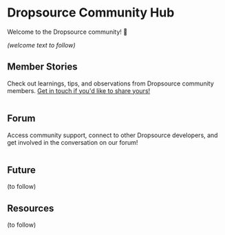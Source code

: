 # Dropsource Community Hub

Welcome to the Dropsource community! :wave:

<em>(welcome text to follow)</em>

## Member Stories

Check out learnings, tips, and observations from Dropsource community members. <a href="https://forum.dropsource.com/u/sue/">Get in touch if you'd like to share yours!</a>

<table id='medium' style='font-size:small'><tr>

<script src="https://code.jquery.com/jquery-2.2.4.min.js"></script>
<script type="text/javascript">
$(function () {

	var $content = $('#jsonContent');
	var data = {
		rss_url: 'https://medium.com/feed/@dropsource'
	};

	$.get('https://api.rss2json.com/v1/api.json', data, function (response) {
		if (response.status == 'ok') {
			var output = '';
			$.each(response.items, function (k, item) {
				output += '<td class="med-post">';
				output += '<header>';
				
				var tagIndex = item.description.indexOf('<img'); // Find where the img tag starts
				var srcIndex = item.description.substring(tagIndex).indexOf('src=') + tagIndex; // Find where the src attribute starts
				var srcStart = srcIndex + 5; // Find where the actual image URL starts; 5 for the length of 'src="'
				var srcEnd = item.description.substring(srcStart).indexOf('"') + srcStart; // Find where the URL ends
				var src = item.description.substring(srcStart, srcEnd); // Extract just the URL
				output += '<div class="blog-element"><img class="img-responsive" src="' + src + '"></div></header>';
				output += '<div class="blog-content"><strong><a href="'+ item.link + '">' + item.title + '</a></strong>';
				output += '<div class="post-meta"><em>By ' + item.author + '</em></div>';
				var yourString = item.description.replace(/<img[^>]*>/g,"");
				var maxLength = 200 // maximum number of characters to extract
				//trim the string to the maximum length
				var trimmedString = yourString.substr(0, maxLength);
				//re-trim if we are in the middle of a word
				trimmedString = trimmedString.substr(0, Math.min(trimmedString.length, trimmedString.lastIndexOf(" ")))
				output += '<p>' + trimmedString + '...</p>';
				output += '</div></td>';
				return k < 2;
			});
			$('#medium').append(output);
		}
	});
});
</script>

</tr></table>

## Forum

Access community support, connect to other Dropsource developers, and get involved in the conversation on our forum!

<table id='forum-feed' style='font-size:small'>

<script src="https://code.jquery.com/jquery-2.2.4.min.js"></script>
<script type="text/javascript">
$(function () {

	var $content = $('#jsonContent');
	var data = {
		rss_url: 'https://forum.dropsource.com/posts.rss'
	};

	$.get('https://api.rss2json.com/v1/api.json', data, function (response) {
		if (response.status == 'ok') {
			var output = '';
			$.each(response.items, function (k, item) {
				output += '<tr>';
				var user=item.author.split(' ')[0];
				var avatar='https://forum.dropsource.com/user_avatar/forum.dropsource.com/'+user.substring(1)+'/240/110_1.png';
				output+='<td><img src="'+avatar+'" width="100px" style="border-radius:50px"/></td>';
				output+='<td class="forum-post">';
				output += '<div class="blog-content"><strong><a href="'+ item.link + '">' + item.title + '</a></strong>';
				
				output += '<div class="post-meta"><em>By ' + user + '</em></div>';
				var yourString = item.description.replace(/<img[^>]*>/g,"");
				var maxLength = 200 // maximum number of characters to extract
				//trim the string to the maximum length
				var trimmedString = yourString.substr(0, maxLength);
				//re-trim if we are in the middle of a word
				trimmedString = trimmedString.substr(0, Math.min(trimmedString.length, trimmedString.lastIndexOf(" ")))
				output += '<p>' + trimmedString + '...</p>';
				output += '</div></td></tr>';
				return k < 5;
			});
			$('#forum-feed').append(output);
		}
	});
});
</script>

</table>

## Future

(to follow)

## Resources

(to follow)